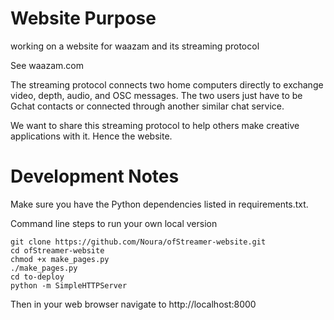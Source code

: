# Website Purpose

working on a website for waazam and its streaming protocol

See waazam.com

The streaming protocol connects two home computers directly to exchange video, depth, audio, and OSC messages. The two users just have to be Gchat contacts or connected through another similar chat service.

We want to share this streaming protocol to help others make creative applications with it. Hence the website.

# Development Notes

Make sure you have the Python dependencies listed in requirements.txt.

Command line steps to run your own local version

    git clone https://github.com/Noura/ofStreamer-website.git
    cd ofStreamer-website
    chmod +x make_pages.py
    ./make_pages.py
    cd to-deploy
    python -m SimpleHTTPServer

Then in your web browser navigate to http://localhost:8000
